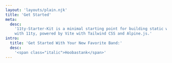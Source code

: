 ```yaml
---
layout: 'layouts/plain.njk'
title: 'Get Started'
meta:
  desc:
    '11ty-Starter-Kit is a minimal starting point for building static websites
    with 11ty, powered by Vite with Tailwind CSS and Alpine.js.'
intro:
  title: 'Get Started With Your New Favorite Band:'
  desc:
    '<span class="italic">Hoobastank</span>'
---
```



